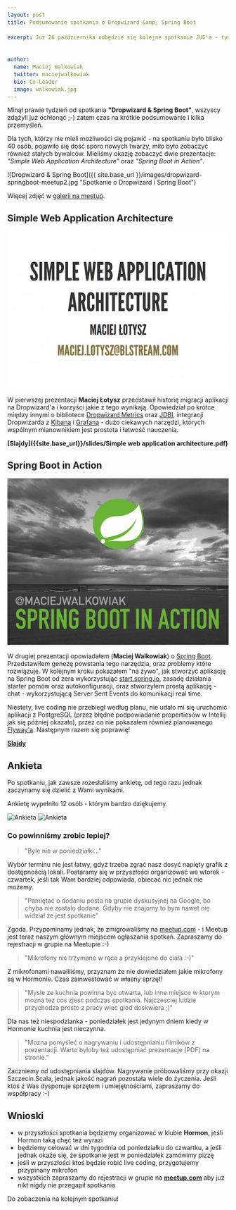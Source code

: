 ```yaml
---
layout: post
title: Podsumowanie spotkania o Dropwizard &amp; Spring Boot

excerpt: Już 26 października odbędzie się kolejne spotkanie JUG'a - tym razem posłuchamy i porozmawiamy o **Dropwizard** i **Spring&nbsp;Boot**.


author:
  name: Maciej Walkowiak
  twitter: maciejwalkowiak
  bio: Co-Leader
  image: walkowiak.jpg
---
```


Minął prawie tydzień od spotkania **"Dropwizard & Spring Boot"**, wszyscy zdążyli już ochłonąć ;-) zatem czas na krótkie podsumowanie i kilka przemyśleń.

Dla tych, którzy nie mieli możliwości się pojawić - na spotkaniu było blisko 40 osób, pojawiło się dość sporo nowych twarzy,
miło było zobaczyć również stałych bywalców. Mieliśmy okazję zobaczyć dwie prezentacje: *"Simple Web Application Architecture"* oraz *"Spring Boot in Action"*.

![Dropwizard & Spring Boot]({{ site.base_url }}/images/dropwizard-springboot-meetup2.jpg "Spotkanie o Dropwizard i Spring Boot")

Więcej zdjęć w [galerii na meetup](http://www.meetup.com/Szczecin-Java-Users-Group/photos/26512429/#443576468).

## Simple Web Application Architecture

<div style="text-align: center">
	<a href="{{site.base_url}}/slides/Simple web application architecture.pdf"><img src="/images/simple-web-application-architecture.jpg" alt="Simple Web Application Architecture by Maciej Łotysz"></a>
</div>

W pierwszej prezentacji **Maciej Łotysz** przedstawił historię migracji aplikacji na Dropwizard'a i korzyści jakie z tego wynikają.
Opowiedział po krótce między innymi o bibliotece [Dropwizard Metrics](http://metrics.dropwizard.io/3.1.0/) oraz [JDBI](http://jdbi.org/),
integracji Dropwizarda z [Kibaną](https://www.elastic.co/products/kibana) i [Grafaną](http://grafana.org) - dużo ciekawych narzędzi, których wspólnym mianownikiem jest prostota i łatwość nauczenia.

**[Slajdy]({{site.base_url}}/slides/Simple web application architecture.pdf)**

## Spring Boot in Action

<div style="text-align: center">
	<a href="https://speakerdeck.com/maciejwalkowiak/spring-boot-in-action"><img src="/images/spring-boot-in-action.jpeg" alt="Spring Boot in Action by Maciej Walkowiak"></a>
</div>

W drugiej prezentacji opowiadałem (**Maciej Walkowiak**) o [Spring Boot](http://projects.spring.io/spring-boot/). Przedstawiłem genezę powstania tego narzędzia, oraz problemy które rozwiązuje.
W kolejnym kroku pokazałem "na żywo", jak stworzyć aplikację na Spring Boot od zera wykorzystując [start.spring.io](http://start.spring.io), 
zasadę działania starter pomów oraz autokonfiguracji, oraz stworzyłem prostą aplikację - chat - wykorzystującą Server Sent Events do komunikacji real time.

Niestety, live coding nie przebiegł według planu, nie udało mi się uruchomić aplikacji z PostgreSQL (przez błędne podpowiadanie propertiesów w Intellij jak się później okazało),
 przez co nie pokazałem również planowanego [Flyway'a](http://flywaydb.org/). Następnym razem się poprawię!
 
**[Slajdy](https://speakerdeck.com/maciejwalkowiak/spring-boot-in-action)**
 
## Ankieta

Po spotkaniu, jak zawsze rozesłaliśmy ankietę, od tego razu jednak zaczynamy się dzielić z Wami wynikami.

Ankietę wypełniło 12 osób - którym bardzo dziękujemy. 
 
![Ankieta]({{site.base_url}}/images/dropwizard-ankieta1.png)
![Ankieta]({{site.base_url}}/images/dropwizard-ankieta2.png)

### Co powinniśmy zrobic lepiej?

> "Byle nie w poniedziałki..."

Wybór terminu nie jest łatwy, gdyż trzeba zgrać nasz dosyć napięty grafik z dostępnością lokali.
Postaramy się w przyszłości organizować we wtorek - czwartek, jeśli tak Wam bardziej odpowiada, obiecać nic jednak nie możemy.

> "Pamiętać o dodaniu posta na grupie dyskusyjnej na Google, bo chyba nie zostalo dodane. Gdyby nie znajomy to bym nawet nie widział że jest spotkanie"

Zgoda. Przypominamy jednak, że zmigrowaliśmy na [meetup.com](www.meetup.com/Szczecin-Java-Users-Group/) - i Meetup jest teraz naszym głównym miejscem ogłaszania spotkań. Zapraszamy do rejestracji w grupie na Meetupie :-)

> "Mikrofony nie trzymane w ręce a przyklejone do ciała :-)"

Z mikrofonami nawaliliśmy, przyznam że nie dowiedziałem jakie mikrofony są w Hormonie. Czas zainwestować w własny sprzęt!

> "Mysle ze kuchnia powinna byc otwarta, lub inne miejsce w ktorym mozna tez cos zjesc podczas spotkania. Najczesciej ludzie przychodza prosto z pracy wiec glod doskwiera ;)"

Dla nas też niespodzianka - poniedziałek jest jedynym dniem kiedy w Hormonie kuchnia jest nieczynna.

> "Można pomyśleć o nagrywaniu i udostępnianiu filmików z prezentacji. Warto byłoby też udostępniać prezentacje (PDF) na stronie."

Zaczniemy od udostępniania slajdów. Nagrywanie próbowaliśmy przy okazji Szczecin.Scala, jednak jakość nagrań pozostała wiele do życzenia.
Jeśli ktoś z Was dysponuje sprzętem i umiejętnościami, zapraszamy do współpracy :-)

## Wnioski

- w przyszłości spotkania będziemy organizować w klubie **Hormon**, jeśli Hormon taką chęć też wyrazi
- będziemy celować w dni tygodnia od poniedziałku do czwartku, a jeśli jednak okaże się, że spotkanie jest w poniedziałek zamówimy pizzę
- jeśli w przyszłości ktoś będzie robić live coding, przygotujemy przypinany mikrofon
- wszystkich zapraszamy do rejestracji w grupie na **[meetup.com](www.meetup.com/Szczecin-Java-Users-Group/)** aby już nikt nigdy nie przegapił spotkania

Do zobaczenia na kolejnym spotkaniu!


